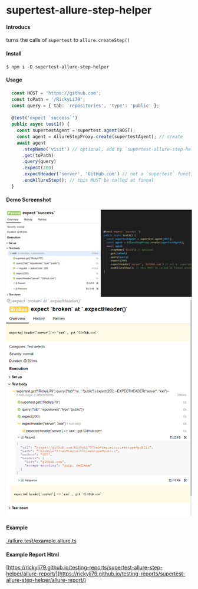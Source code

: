 # supertest-allure-step-helper

#### Introducs
turns the calls of `supertest` to `allure.createStep()`

#### Install

```shell
$ npm i -D supertest-allure-step-helper
```
#### Usage

```ts
  const HOST = 'https://github.com';
  const toPath = '/RickyLi79';
  const query = { tab: 'repositories', 'type': 'public' };

  @test('expect `success`')
  public async test1() {
    const supertestAgent = supertest.agent(HOST);
    const agent = AllureStepProxy.create(supertestAgent); // create
    await agent
      .stepName('visit') // optional, add by `supertest-allure-step-helper` 
      .get(toPath)
      .query(query)
      .expect(200)
      .expectHeader('server', 'GitHub.com') // not a `supertest` function, add by `supertest-allure-step-helper` 
      .endAllureStep(); // this MUST be called at finnal
  }
```

#### Demo Screenshot

![Image][1]
![Image][2]

[1]:./demo/demo-success.png
[2]:./demo/demo-broken.png



#### Example
[./allure.test/example.allure.ts](./allure.test/example.allure.ts)

#### Example Report Html
[https://rickyli79.github.io/testing-reports/supertest-allure-step-helper/allure-report/](https://rickyli79.github.io/testing-reports/supertest-allure-step-helper/allure-report/)



